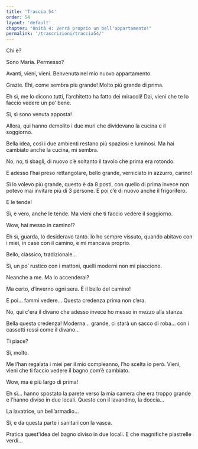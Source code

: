 ```yaml
---
title: 'Traccia 54'
order: 54
layout: 'default'
chapter: "Unità 4: Verrà proprio un bell'appartamento!"
permalink: '/trascrizioni/traccia54/'
---
```


Chi è?

Sono Maria. Permesso?

Avanti, vieni, vieni. Benvenuta nel mio nuovo appartamento.

Grazie. Ehi, come sembra più grande! Molto più grande di prima.

Eh sì, me lo dicono tutti, l’architetto ha fatto dei miracoli! Dai, vieni che te lo faccio vedere un po’ bene.

Sì, sì sono venuta apposta!

Allora, qui hanno demolito i due muri che dividevano la cucina e il soggiorno.

Bella idea, così i due ambienti restano più spaziosi e luminosi. Ma hai cambiato anche la cucina, mi sembra.

No, no, ti sbagli, di nuovo c’è soltanto il tavolo che prima era rotondo.

E adesso l’hai preso rettangolare, bello grande, verniciato in azzurro, carino!

Sì lo volevo più grande, questo è da 8 posti, con quello di prima invece non potevo mai invitare più di 3 persone. E poi c’è di nuovo anche il frigorifero.

E le tende!

Sì, è vero, anche le tende. Ma vieni che ti faccio vedere il soggiorno.

Wow, hai messo in camino!?

Eh sì, guarda, lo desideravo tanto. Io ho sempre vissuto, quando abitavo con i miei, in case con il camino, e mi mancava proprio.

Bello, classico, tradizionale...

Sì, un po’ rustico con i mattoni, quelli moderni non mi piacciono.

Neanche a me. Ma lo accenderai?

Ma certo, d’inverno ogni sera. È il bello del camino!

E poi... fammi vedere... Questa credenza prima non c’era.

No, qui c'era il divano che adesso invece ho messo in mezzo alla stanza.

Bella questa credenza! Moderna... grande, ci starà un sacco di roba... con i cassetti rossi come il divano...

Ti piace?

Sì, molto.

Me l’han regalata i miei per il mio compleanno, l’ho scelta io però. Vieni, vieni che ti faccio vedere il bagno com’è cambiato.

Wow, ma è più largo di prima!

Eh sì... hanno spostato la parete verso la mia camera che era troppo grande e l’hanno diviso in due locali. Questo con il lavandino, la doccia...

La lavatrice, un bell’armadio...

Sì, e da questa parte i sanitari con la vasca.

Pratica quest'idea del bagno diviso in due locali. E che magnifiche piastrelle verdi...
